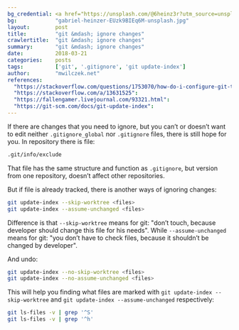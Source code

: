 ```yaml
---
bg_credential: <a href="https://unsplash.com/@6heinz3r?utm_source=unsplash&utm_medium=referral&utm_content=creditCopyText" target="_blank">Gabriel Heinzer</a> on <a href="https://unsplash.com/s/photos/git?utm_source=unsplash&utm_medium=referral&utm_content=creditCopyText" target="_blank">Unsplash</a>
bg:            "gabriel-heinzer-EUzk9BIEq6M-unsplash.jpg"
layout:        post
title:         "git &mdash; ignore changes"
crawlertitle:  "git &mdash; ignore changes"
summary:       "git &mdash; ignore changes"
date:          2018-03-21
categories:    posts
tags:          ['git', '.gitignore', 'git update-index']
author:        "mwilczek.net"
references:
  "https://stackoverflow.com/questions/1753070/how-do-i-configure-git-to-ignore-some-files-locally":
  "https://stackoverflow.com/a/13631525":
  "https://fallengamer.livejournal.com/93321.html":
  "https://git-scm.com/docs/git-update-index":
---
```


If there are changes that you need to ignore, but you can’t or doesn’t want to edit neither
`.gitignore_global` nor `.gitignore` files, there is still hope for you. In repository there is file:

```bash
.git/info/exclude
```

That file has the same structure and function as `.gitignore`, but version from one repository,
doesn’t affect other repositories.

But if file is already tracked, there is another ways of ignoring changes:

```bash
git update-index --skip-worktree <files>
git update-index --assume-unchanged <files>
```

Difference is that `--skip-worktree` means for git: "don’t touch, because developer should change this
file for his needs". While `--assume-unchanged` means for git: "you don’t have to check files,
because it shouldn’t be changed by developer".

And undo:

```bash
git update-index --no-skip-worktree <files>
git update-index --no-assume-unchanged <files>
```

This will help you finding what files are marked with `git update-index --skip-worktree` and
`git update-index --assume-unchanged` respectively:

```bash
git ls-files -v | grep '^S'
git ls-files -v | grep '^h'
```

